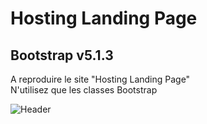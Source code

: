 # Hosting Landing Page
## Bootstrap v5.1.3

A reproduire le site "Hosting Landing Page"  
N'utilisez que les classes Bootstrap

![Header](./Hosting/profile/img/1.jpg)&nbsp;&nbsp;
